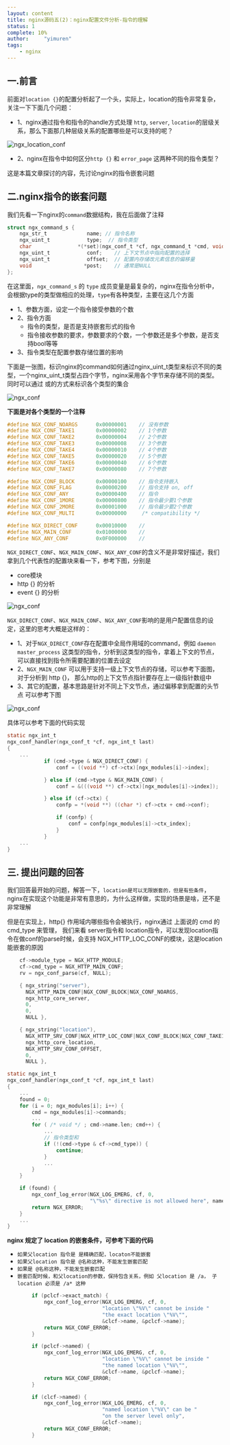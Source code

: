 ```yaml
---
layout: content
title: nginx源码五(2)：nginx配置文件分析-指令的理解
status: 1
complete: 10% 
author:     "yimuren"
tags:
    - nginx
---
```


## 一.前言

前面对`location {}`的配置分析起了一个头，实际上，location的指令非常复杂，关注一下下面几个问题：
- 1、nginx通过指令和指令的handle方式处理 `http`, `server`, `location`的层级关系，那么下面那几种层级关系的配置哪些是可以支持的呢？

![ngx_location_conf]({{site.baseurl}}/img/nginx/ngx_cmd1.jpg)

- 2、nginx在指令中如何区分`http {}` 和 `error_page` 这两种不同的指令类型？

这是本篇文章探讨的内容，先讨论nginx的指令嵌套问题

## 二.nginx指令的嵌套问题

我们先看一下nginx的`command`数据结构，我在后面做了注释
```c
struct ngx_command_s {
    ngx_str_t             name; // 指令名称
    ngx_uint_t            type;  // 指令类型
    char               *(*set)(ngx_conf_t *cf, ngx_command_t *cmd, void *conf); // 设置方法
    ngx_uint_t            conf;    // 上下文节点中指向配置的选择
    ngx_uint_t            offset;  // 配置内存储改元素信息的偏移量
    void                 *post;    // 通常是NULL
};
```

在这里面，`ngx_command_s` 的 `type` 成员变量是最复杂的，nginx在指令分析中，会根据type的类型做相应的处理，`type`有各种类型，主要在这几个方面
- 1、参数方面，设定一个指令接受参数的个数
- 2、指令方面
    - 指令的类型，是否是支持嵌套形式的指令
    - 指令接收参数的要求，参数要求的个数，一个参数还是多个参数，是否支持bool等等
- 3、指令类型在配置参数存储位置的影响

下面是一张图，标识nginx的command如何通过nginx_uint_t类型来标识不同的类型，一个nginx_uint_t类型占四个字节，nginx采用各个字节来存储不同的类型。同时可以通过 或的方式来标识各个类型的集合

![ngx_conf]({{site.baseurl}}/img/nginx/ngx_cmd2.jpg)


**下面是对各个类型的一个注释**
```c
#define NGX_CONF_NOARGS      0x00000001    // 没有参数
#define NGX_CONF_TAKE1       0x00000002    // 1个参数
#define NGX_CONF_TAKE2       0x00000004    // 2个参数
#define NGX_CONF_TAKE3       0x00000008    // 3个参数
#define NGX_CONF_TAKE4       0x00000010    // 4个参数
#define NGX_CONF_TAKE5       0x00000020    // 5个参数
#define NGX_CONF_TAKE6       0x00000040    // 6个参数
#define NGX_CONF_TAKE7       0x00000080    // 7个参数

#define NGX_CONF_BLOCK       0x00000100    // 指令支持嵌入
#define NGX_CONF_FLAG        0x00000200    // 指令支持 on, off
#define NGX_CONF_ANY         0x00000400    // 指令
#define NGX_CONF_1MORE       0x00000800    // 指令最少要1个参数
#define NGX_CONF_2MORE       0x00001000    // 指令最少要2个参数
#define NGX_CONF_MULTI       0x00000000     /* compatibility */

#define NGX_DIRECT_CONF      0x00010000    // 
#define NGX_MAIN_CONF        0x01000000    // 
#define NGX_ANY_CONF         0x0F000000    // 
```

`NGX_DIRECT_CONF`、`NGX_MAIN_CONF`、`NGX_ANY_CONF`的含义不是非常好描述，我们拿到几个代表性的配置块来看一下，参考下图，分别是
- core模块
- http {} 的分析
- event {} 的分析

![ngx_conf]({{site.baseurl}}/img/nginx/ngx_cmd3.jpg)

`NGX_DIRECT_CONF`、`NGX_MAIN_CONF`、`NGX_ANY_CONF`影响的是用户配置信息的设定，这里的思考大概是这样的：
- 1、对于`NGX_DIRECT_CONF`存在配置中全局作用域的command，例如 `daemon` `master_process` 这类型的指令，分析到这类型的指令，拿着上下文的节点，可以直接找到指令所需要配置的位置去设定
- 2、`NGX_MAIN_CONF` 可以用于支持一级上下文节点的存储，可以参考下面图，对于分析到 http {}， 那么http的上下文节点指针要存在上一级指针数组中
- 3、其它的配置，基本思路是针对不同上下文节点，通过偏移拿到配置的头节点
可以参考下图

![ngx_conf]({{site.baseurl}}/img/nginx/ngx_cmd4.jpg)

具体可以参考下面的代码实现

```c
static ngx_int_t
ngx_conf_handler(ngx_conf_t *cf, ngx_int_t last)
{
    ...
            if (cmd->type & NGX_DIRECT_CONF) {
                conf = ((void **) cf->ctx)[ngx_modules[i]->index];

            } else if (cmd->type & NGX_MAIN_CONF) {
                conf = &(((void **) cf->ctx)[ngx_modules[i]->index]);

            } else if (cf->ctx) {
                confp = *(void **) ((char *) cf->ctx + cmd->conf);

                if (confp) {
                    conf = confp[ngx_modules[i]->ctx_index];
                }
            }
    ...
}
```


## 三. 提出问题的回答

我们回答最开始的问题，解答一下，`location是可以无限嵌套的，但是有些条件`，nginx在实现这个功能是非常有意思的，为什么这样做，实现的场景是啥，还不是非常理解

但是在实现上，http{} 作用域内哪些指令会被执行，nginx通过 上面说的 cmd 的 cmd_type 来管理， 我们来看 server指令和 location指令，可以发现location指令在做conf的parse时候，会支持 NGX_HTTP_LOC_CONF的模块，这是location能嵌套的原因

```c
    cf->module_type = NGX_HTTP_MODULE;
    cf->cmd_type = NGX_HTTP_MAIN_CONF;
    rv = ngx_conf_parse(cf, NULL);
```


```c
    { ngx_string("server"),
      NGX_HTTP_MAIN_CONF|NGX_CONF_BLOCK|NGX_CONF_NOARGS,
      ngx_http_core_server,
      0,
      0,
      NULL },
```

```c
    { ngx_string("location"),
      NGX_HTTP_SRV_CONF|NGX_HTTP_LOC_CONF|NGX_CONF_BLOCK|NGX_CONF_TAKE12,
      ngx_http_core_location,
      NGX_HTTP_SRV_CONF_OFFSET,
      0,
      NULL },
```


```c
static ngx_int_t
ngx_conf_handler(ngx_conf_t *cf, ngx_int_t last)
{
    ...
    found = 0;
    for (i = 0; ngx_modules[i]; i++) {
        cmd = ngx_modules[i]->commands;
        ...
        for ( /* void */ ; cmd->name.len; cmd++) {
            ...
            // 指令类型和
            if (!(cmd->type & cf->cmd_type)) {
                continue;
            }
            ...
        }
    }

    if (found) {
        ngx_conf_log_error(NGX_LOG_EMERG, cf, 0,
                           "\"%s\" directive is not allowed here", name->data);
        return NGX_ERROR;
    }
    ...
}
```

**nginx 规定了 location 的嵌套条件，可参考下面的代码**
- `如果父location 指令是 是精确匹配，locaton不能嵌套`
- `如果父location 指令是 @名称这种，不能发生嵌套匹配`
- `如果是 @名称这种，不能发生嵌套匹配`
- `嵌套匹配时候，和父location的参数，保持包含关系，例如 父location 是 /a， 子location 必须是 /a* 这种`

```c
        if (pclcf->exact_match) {
            ngx_conf_log_error(NGX_LOG_EMERG, cf, 0,
                               "location \"%V\" cannot be inside "
                               "the exact location \"%V\"",
                               &clcf->name, &pclcf->name);
            return NGX_CONF_ERROR;
        }

        if (pclcf->named) {
            ngx_conf_log_error(NGX_LOG_EMERG, cf, 0,
                               "location \"%V\" cannot be inside "
                               "the named location \"%V\"",
                               &clcf->name, &pclcf->name);
            return NGX_CONF_ERROR;
        }

        if (clcf->named) {
            ngx_conf_log_error(NGX_LOG_EMERG, cf, 0,
                               "named location \"%V\" can be "
                               "on the server level only",
                               &clcf->name);
            return NGX_CONF_ERROR;
        }

```
